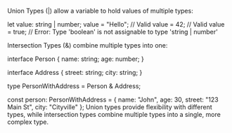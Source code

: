 
Union Types (|) allow a variable to hold values of multiple types:


let value: string | number;
value = "Hello";  // Valid
value = 42;       // Valid
value = true;     // Error: Type 'boolean' is not assignable to type 'string | number'


Intersection Types (&) combine multiple types into one:

interface Person {
  name: string;
  age: number;
}

interface Address {
  street: string;
  city: string;
}

type PersonWithAddress = Person & Address;

const person: PersonWithAddress = {
  name: "John",
  age: 30,
  street: "123 Main St",
  city: "Cityville"
};
Union types provide flexibility with different types, while intersection types combine multiple types into a single, more complex type.